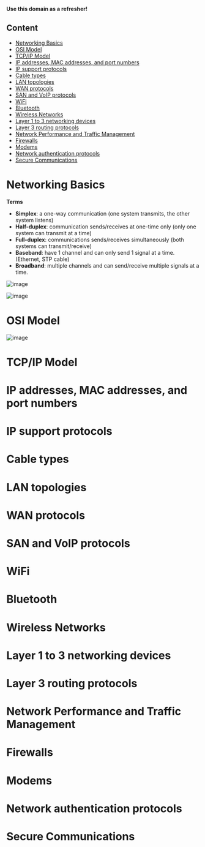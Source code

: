 **Use this domain as a refresher!**

## Content

- [Networking Basics](#networking-basics)
- [OSI Model](#osi-model)
- [TCP/IP Model](#tcp-ip-model)
- [IP addresses, MAC addresses, and port numbers](#ip-addresses-mac-addresses-and-port-numbers)
- [IP support protocols](#ip-support-protocols)
- [Cable types](#cable-types)
- [LAN topologies](#lan-topologies)
- [WAN protocols](#wan-protocols)
- [SAN and VoIP protocols](#san-and-voip-protocols)
- [WiFi](#wifi)
- [Bluetooth](#bluetooth)
- [Wireless Networks](#wireless-networks)
- [Layer 1 to 3 networking devices](#layer-1-to-3-networking-devices)
- [Layer 3 routing protocols](#layer-3-routing-protocols)
- [Network Performance and Traffic Management](#network-performance-and-traffic-management)
- [Firewalls](#firewalls)
- [Modems](#modems)
- [Network authentication protocols](#network-authentication-protocols)
- [Secure Communications](#secure-communications)

# Networking Basics
**Terms**
- **Simplex**: a one-way communication (one system transmits, the other system listens)
- **Half-duplex**: communication sends/receives at one-time only (only one system can transmit at a time)
- **Full-duplex**: communications sends/receives simultaneously (both systems can transmit/receive)
- **Baseband**: have 1 channel and can only send 1 signal at a time. (Ethernet, STP cable)
- **Broadband**: multiple channels and can send/receive multiple signals at a time.

![image](https://github.com/user-attachments/assets/a7f4cad7-9dd0-407b-9001-947d9ac91225)

![image](https://github.com/user-attachments/assets/627c88d9-6ac2-4af0-a06d-579bfaa796bc)

# OSI Model

![image](https://github.com/user-attachments/assets/15902189-f8ac-4817-9137-06dfb669363f)


# TCP/IP Model
# IP addresses, MAC addresses, and port numbers
# IP support protocols
# Cable types
# LAN topologies
# WAN protocols
# SAN and VoIP protocols
# WiFi
# Bluetooth
# Wireless Networks
# Layer 1 to 3 networking devices
# Layer 3 routing protocols
# Network Performance and Traffic Management
# Firewalls
# Modems
# Network authentication protocols
# Secure Communications
